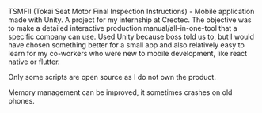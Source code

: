 TSMFII (Tokai Seat Motor Final Inspection Instructions) - Mobile application made with Unity. A project for my internship at Creotec. The objective was to make a detailed interactive production manual/all-in-one-tool that a specific company can use. 
Used Unity because boss told us to, but I would have chosen something better for a small app and also relatively easy to learn for my co-workers who were new to mobile development, like react native or flutter.


Only some scripts are open source as I do not own the product.

Memory management can be improved, it sometimes crashes on old phones.
